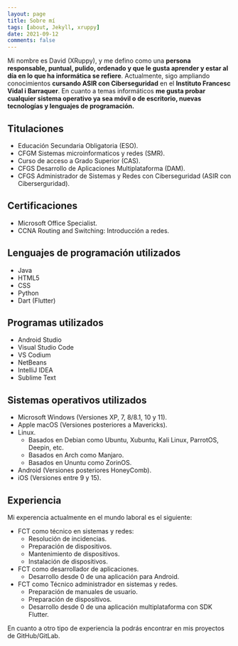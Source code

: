 ```yaml
---
layout: page
title: Sobre mí
tags: [about, Jekyll, xruppy]
date: 2021-09-12
comments: false
---
```


Mi nombre es David (XRuppy), y me defino como una **persona responsable, puntual, pulido, ordenado y que le gusta aprender y estar al día en lo que ha informática se refiere**. Actualmente, sigo ampliando conocimientos **cursando ASIR con Ciberseguridad** en el **Instituto Francesc Vidal i Barraquer**. En cuanto a temas informáticos **me gusta probar cualquier sistema operativo ya sea móvil o de escritorio, nuevas tecnologías y lenguajes de programación.** 

## Titulaciones
* Educación Secundaria Obligatoria (ESO).
* CFGM Sistemas microinformaticos y redes (SMR).
* Curso de acceso a Grado Superior (CAS).
* CFGS Desarrollo de Aplicaciones Multiplataforma (DAM).
* CFGS Administrador de Sistemas y Redes con Ciberseguridad (ASIR con Ciberserguridad).

## Certificaciones
* Microsoft Office Specialist.
* CCNA Routing and Switching: Introducción a redes.

## Lenguajes de programación utilizados
* Java
* HTML5
* CSS
* Python
* Dart (Flutter)

## Programas utilizados
* Android Studio
* Visual Studio Code
* VS Codium
* NetBeans
* IntelliJ IDEA
* Sublime Text

## Sistemas operativos utilizados
* Microsoft Windows (Versiones XP, 7, 8/8.1, 10 y 11).
* Apple macOS (Versiones posteriores a Mavericks).
* Linux.
    * Basados en Debian como Ubuntu, Xubuntu, Kali Linux, ParrotOS, Deepin, etc.
    * Basados en Arch como Manjaro.
    * Basados en Ununtu como ZorinOS.
* Android (Versiones posteriores HoneyComb).
* iOS (Versiones entre 9 y 15).

## Experiencia
Mi experencia actualmente en el mundo laboral es el siguiente: 

 - FCT como técnico en sistemas y redes: 
     - Resolución de incidencias.
     - Preparación de dispositivos.
     - Mantenimiento de dispositivos.
     - Instalación de dispositivos.
 - FCT como desarrollador de aplicaciones.
     - Desarrollo desde 0 de una aplicación para Android.
- FCT como Técnico administrador en sistemas y redes.
    - Preparación de manuales de usuario.
    - Preparación de dispositivos.
    - Desarrollo desde 0 de una aplicación multiplataforma con SDK Flutter.

En cuanto a otro tipo de experiencia la podrás encontrar en mis proyectos de GitHub/GitLab.